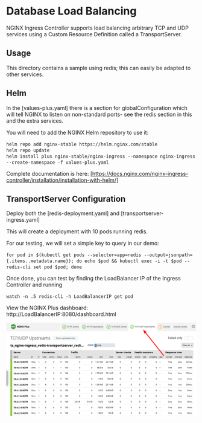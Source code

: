 # Database Load Balancing

NGINX Ingress Controller supports load balancing arbitrary TCP and UDP services using a Custom Resource Definition called a TransportServer.

## Usage

This directory contains a sample using redis; this can easily be adapted to other services.

## Helm

In the [values-plus.yaml] there is a section for globalConfiguration which will tell NGINX to listen on non-standard ports- see the redis section in this and the extra services.

You will need to add the NGINX Helm repository to use it:

```
helm repo add nginx-stable https://helm.nginx.com/stable
helm repo update
helm install plus nginx-stable/nginx-ingress --namespace nginx-ingress --create-namespace -f values-plus.yaml
```

Complete documentation is here: [https://docs.nginx.com/nginx-ingress-controller/installation/installation-with-helm/]

## TransportServer Configuration

Deploy both the [redis-deployment.yaml] and [transportserver-ingress.yaml] 

This will create a deployment with 10 pods running redis.

For our testing, we will set a simple key to query in our demo:

```
for pod in $(kubectl get pods --selector=app=redis --output=jsonpath={.items..metadata.name}); do echo $pod && kubectl exec -i -t $pod -- redis-cli set pod $pod; done
```

Once done, you can test by finding the LoadBalancer IP of the Ingress Controller and running 

```
watch -n .5 redis-cli -h LoadBalancerIP get pod
```

View the NGINX Plus dashboard: http://LoadBalancerIP:8080/dashboard.html

![../images/transportserver-dashboard.png](../images/transportserver-dashboard.png)